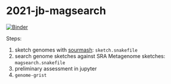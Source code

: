 # 2021-jb-magsearch

[![Binder](https://mybinder.org/badge_logo.svg)](https://mybinder.org/v2/gh/bluegenes/2021-jb-magsearch/HEAD?filepath=notebooks%2F%20001.filter-results.ipynb)

Steps:
  1. sketch genomes with [sourmash](https://github.com/dib-lab/sourmash): `sketch.snakefile`
  2. search genome sketches against SRA Metagenome sketches: `magsearch.snakefile`
  3. preliminary assessment in jupyter
  4. `genome-grist`
